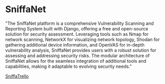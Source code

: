 # SniffaNet


"The SniffaNet platform is a comprehensive Vulnerability Scanning and Reporting System built with Django, offering a free and open-source solution for security assessment. Leveraging tools such as Nmap for network scanning, NetworkX for visualizing network topology, Shodan for gathering additional device information, and OpenVAS for in-depth vulnerability analysis, SniffaNet provides users with a robust solution for assessing and addressing security risks. The modular architecture of SniffaNet allows for the seamless integration of additional tools and capabilities, making it adaptable to evolving security needs."

[SniffaTrello](https://trello.com/b/HEY8w2ZN/sniffanet)

